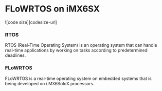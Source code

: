 # FLoWRTOS on iMX6SX
![code size][codesize-url]

### RTOS
RTOS (Real-Time Operating System) is an operating system that can handle real-time applications by working on tasks according to predetermined deadlines.

### FLoWRTOS
FLoWRTOS is a real-time operating system on embedded systems that is being developed on i.MX6SoloX processors.